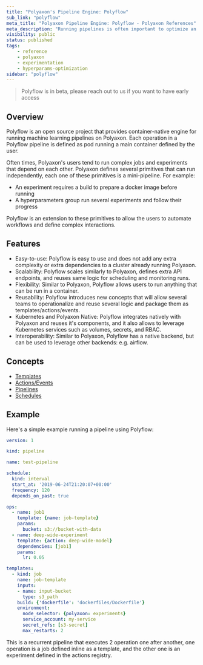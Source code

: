 ```yaml
---
title: "Polyaxon's Pipeline Engine: Polyflow"
sub_link: "polyflow"
meta_title: "Polyaxon Pipeline Engine: Polyflow - Polyaxon References"
meta_description: "Running pipelines is often important to optimize an build strong models."
visibility: public
status: published
tags:
    - reference
    - polyaxon
    - experimentation
    - hyperparams-optimization
sidebar: "polyflow"
---
```


> Polyflow is in beta, please reach out to us if you want to have early access

## Overview 

Polyflow is an open source project that provides container-native engine for running machine learning pipelines on Polyaxon. 
Each operation in a Polyflow pipeline is defined as pod running a main container defined by the user.

Often times, Polyaxon's users tend to run complex jobs and experiments that depend on each other. 
Polyaxon defines several primitives that can run independently, each one of these primitives is a mini-pipeline. For example: 
 * An experiment requires a build to prepare a docker image before running
 * A hyperparameters group run several experiments and follow their progress
 
Polyflow is an extension to these primitives to allow the users to automate workflows and define complex interactions. 

## Features

 * Easy-to-use: Polyflow is easy to use and does not add any extra complexity or extra dependencies to a cluster already running Polyaxon.
 * Scalability: Polyflow scales similarly to Polyaxon, defines extra API endpoints, and reuses same logic for scheduling and monitoring runs.
 * Flexibility: Similar to Polyaxon, Polyflow allows users to run anything that can be run in a container.
 * Reusability: Polyflow introduces new concepts that will allow several teams to operationalize and reuse several logic and package them as templates/actions/events. 
 * Kubernetes and Polyaxon Native: Polyflow integrates natively with Polyaxon and reuses it's components, and it also allows to leverage Kubernetes services such as volumes, secrets, and RBAC.
 * Interoperability: Similar to Polyaxon, Polyflow has a native backend, but can be used to leverage other backends: e.g. airflow.

## Concepts

 * [Templates](/references/polyflow/templates/)
 * [Actions/Events](/references/polyflow/actions-events/)
 * [Pipelines](/references/polyflow/pipelines/)
 * [Schedules](/references/polyflow/schedule/)

## Example

Here's a simple example running a pipeline using Polyflow:

```yaml
version: 1

kind: pipeline

name: test-pipeline

schedule:
  kind: interval
  start_at: '2019-06-24T21:20:07+00:00'
  frequency: 120
  depends_on_past: true

ops:
  - name: job1
    template: {name: job-template}
    params:
      bucket: s3://bucket-with-data
  - name: deep-wide-experiment
    template: {action: deep-wide-model}
    dependencies: [job1]
    params:
      lr: 0.05

templates:
  - kind: job
    name: job-template
    inputs:
    - name: input-bucket
      type: s3_path
    build: {'dockerfile': 'dockerfiles/Dockerfile'}
    environment:
      node_selector: {polyaxon: experiments}
      service_account: my-service
      secret_refs: [s3-secret]
      max_restarts: 2
```

This is a recurrent pipeline that executes 2 operation one after another, one operation is a job defined inline as a template, and the other one is an experiment defined in the actions registry.

